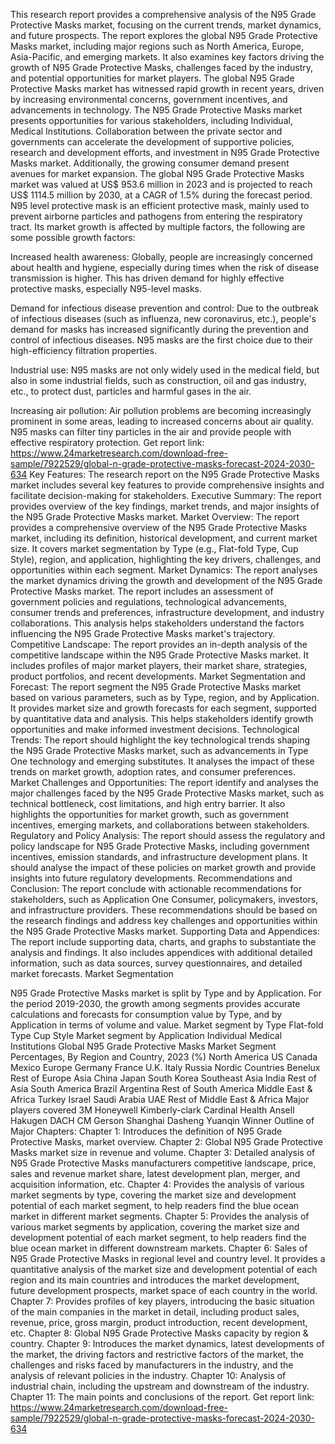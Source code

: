 This research report provides a comprehensive analysis of the N95 Grade Protective Masks market, focusing on the current trends, market dynamics, and future prospects. The report explores the global N95 Grade Protective Masks market, including major regions such as North America, Europe, Asia-Pacific, and emerging markets. It also examines key factors driving the growth of N95 Grade Protective Masks, challenges faced by the industry, and potential opportunities for market players.
The global N95 Grade Protective Masks market has witnessed rapid growth in recent years, driven by increasing environmental concerns, government incentives, and advancements in technology. The N95 Grade Protective Masks market presents opportunities for various stakeholders, including Individual, Medical Institutions. Collaboration between the private sector and governments can accelerate the development of supportive policies, research and development efforts, and investment in N95 Grade Protective Masks market. Additionally, the growing consumer demand present avenues for market expansion.
The global N95 Grade Protective Masks market was valued at US$ 953.6 million in 2023 and is projected to reach US$ 1114.5 million by 2030, at a CAGR of 1.5% during the forecast period.
N95 level protective mask is an efficient protective mask, mainly used to prevent airborne particles and pathogens from entering the respiratory tract. Its market growth is affected by multiple factors, the following are some possible growth factors:

Increased health awareness: Globally, people are increasingly concerned about health and hygiene, especially during times when the risk of disease transmission is higher. This has driven demand for highly effective protective masks, especially N95-level masks.

Demand for infectious disease prevention and control: Due to the outbreak of infectious diseases (such as influenza, new coronavirus, etc.), people's demand for masks has increased significantly during the prevention and control of infectious diseases. N95 masks are the first choice due to their high-efficiency filtration properties.

Industrial use: N95 masks are not only widely used in the medical field, but also in some industrial fields, such as construction, oil and gas industry, etc., to protect dust, particles and harmful gases in the air.

Increasing air pollution: Air pollution problems are becoming increasingly prominent in some areas, leading to increased concerns about air quality. N95 masks can filter tiny particles in the air and provide people with effective respiratory protection.
Get report link: https://www.24marketresearch.com/download-free-sample/7922529/global-n-grade-protective-masks-forecast-2024-2030-634 
Key Features:
The research report on the N95 Grade Protective Masks market includes several key features to provide comprehensive insights and facilitate decision-making for stakeholders.
Executive Summary: The report provides overview of the key findings, market trends, and major insights of the N95 Grade Protective Masks market.
Market Overview: The report provides a comprehensive overview of the N95 Grade Protective Masks market, including its definition, historical development, and current market size. It covers market segmentation by Type (e.g., Flat-fold Type, Cup Style), region, and application, highlighting the key drivers, challenges, and opportunities within each segment.
Market Dynamics: The report analyses the market dynamics driving the growth and development of the N95 Grade Protective Masks market. The report includes an assessment of government policies and regulations, technological advancements, consumer trends and preferences, infrastructure development, and industry collaborations. This analysis helps stakeholders understand the factors influencing the N95 Grade Protective Masks market's trajectory.
Competitive Landscape: The report provides an in-depth analysis of the competitive landscape within the N95 Grade Protective Masks market. It includes profiles of major market players, their market share, strategies, product portfolios, and recent developments.
Market Segmentation and Forecast: The report segment the N95 Grade Protective Masks market based on various parameters, such as by Type, region, and by Application. It provides market size and growth forecasts for each segment, supported by quantitative data and analysis. This helps stakeholders identify growth opportunities and make informed investment decisions.
Technological Trends: The report should highlight the key technological trends shaping the N95 Grade Protective Masks market, such as advancements in Type One technology and emerging substitutes. It analyses the impact of these trends on market growth, adoption rates, and consumer preferences.
Market Challenges and Opportunities: The report identify and analyses the major challenges faced by the N95 Grade Protective Masks market, such as technical bottleneck, cost limitations, and high entry barrier. It also highlights the opportunities for market growth, such as government incentives, emerging markets, and collaborations between stakeholders.
Regulatory and Policy Analysis: The report should assess the regulatory and policy landscape for N95 Grade Protective Masks, including government incentives, emission standards, and infrastructure development plans. It should analyse the impact of these policies on market growth and provide insights into future regulatory developments.
Recommendations and Conclusion: The report conclude with actionable recommendations for stakeholders, such as Application One Consumer, policymakers, investors, and infrastructure providers. These recommendations should be based on the research findings and address key challenges and opportunities within the N95 Grade Protective Masks market.
Supporting Data and Appendices: The report include supporting data, charts, and graphs to substantiate the analysis and findings. It also includes appendices with additional detailed information, such as data sources, survey questionnaires, and detailed market forecasts.
Market Segmentation

N95 Grade Protective Masks market is split by Type and by Application. For the period 2019-2030, the growth among segments provides accurate calculations and forecasts for consumption value by Type, and by Application in terms of volume and value.
Market segment by Type
Flat-fold Type
Cup Style
Market segment by Application
Individual
Medical Institutions
Global N95 Grade Protective Masks Market Segment Percentages, By Region and Country, 2023 (%)
North America
US
Canada
Mexico
Europe
Germany
France
U.K.
Italy
Russia
Nordic Countries
Benelux
Rest of Europe
Asia
China
Japan
South Korea
Southeast Asia
India
Rest of Asia
South America
Brazil
Argentina
Rest of South America
Middle East & Africa
Turkey
Israel
Saudi Arabia
UAE
Rest of Middle East & Africa
Major players covered
3M
Honeywell
Kimberly-clark
Cardinal Health
Ansell
Hakugen
DACH
CM
Gerson
Shanghai Dasheng
Yuanqin
Winner
Outline of Major Chapters:
Chapter 1: Introduces the definition of N95 Grade Protective Masks, market overview.
Chapter 2: Global N95 Grade Protective Masks market size in revenue and volume.
Chapter 3: Detailed analysis of N95 Grade Protective Masks manufacturers competitive landscape, price, sales and revenue market share, latest development plan, merger, and acquisition information, etc.
Chapter 4: Provides the analysis of various market segments by type, covering the market size and development potential of each market segment, to help readers find the blue ocean market in different market segments.
Chapter 5: Provides the analysis of various market segments by application, covering the market size and development potential of each market segment, to help readers find the blue ocean market in different downstream markets.
Chapter 6: Sales of N95 Grade Protective Masks in regional level and country level. It provides a quantitative analysis of the market size and development potential of each region and its main countries and introduces the market development, future development prospects, market space of each country in the world.
Chapter 7: Provides profiles of key players, introducing the basic situation of the main companies in the market in detail, including product sales, revenue, price, gross margin, product introduction, recent development, etc.
Chapter 8: Global N95 Grade Protective Masks capacity by region & country.
Chapter 9: Introduces the market dynamics, latest developments of the market, the driving factors and restrictive factors of the market, the challenges and risks faced by manufacturers in the industry, and the analysis of relevant policies in the industry.
Chapter 10: Analysis of industrial chain, including the upstream and downstream of the industry.
Chapter 11: The main points and conclusions of the report.
Get report link: https://www.24marketresearch.com/download-free-sample/7922529/global-n-grade-protective-masks-forecast-2024-2030-634 
